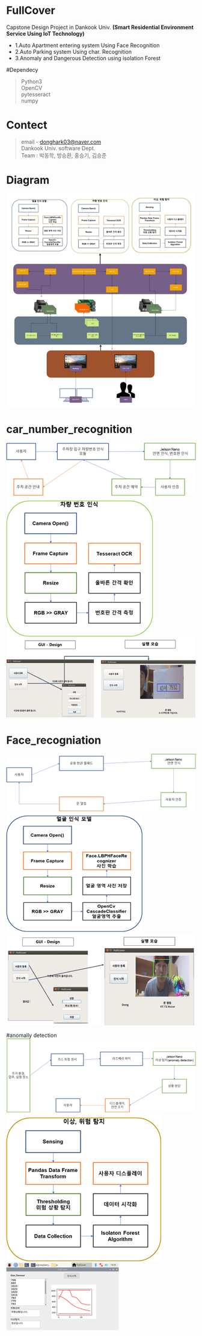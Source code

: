 # FullCover
Capstone Design Project in Dankook Univ. __(Smart Residential Environment Service Using  IoT Technology)__

- 1.Auto Apartment entering system Using Face Recognition 
- 2.Auto Parking system Using char. Recognition
- 3.Anomaly and Dangerous Detection using isolation Forest

#Dependecy
> Python3 <br>
> OpenCV <br>
> pytesseract <br>
> numpy <br>

# Contect
> email - donghark03@naver.com <br>
> Dankook Univ. software Dept. <br>
> Team : 박동학, 방승환, 홍승기, 김승준 <br>

# Diagram
![dia](./image/diagram.png)

# car_number_recognition
![dia](./image/1.png)
![dia](./image/1-1.png)
![dia](./image/6.png)

# Face_recogniation
![dia](./image/2.png)
![dia](./image/1-2.png)
![dia](./image/5.png)

#anomally detection
![dia](./image/3.png)
![dia](./image/1-3.png)
![dia](./image/7.png)

